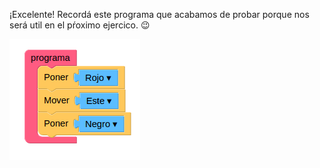 ¡Excelente! Recordá este programa que acabamos de probar porque nos será util en el pŕoximo ejercico. :wink:

<img src="https://raw.githubusercontent.com/MumukiProject/mumuki-guia-gobstones-practica-primeros-programas-kids/master/images/anterior_1523547509827.png" alt="anterior_1523547509827.png" width="auto" height="auto" />


